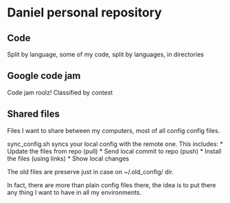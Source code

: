 # Daniel personal repository

## Code
Split by language, some of my code, split by languages, in directories

## Google code jam
Code jam roolz! Classified by contest

## Shared files
Files I want to share between my computers, most of all config config files.

sync_config.sh syncs your local config with the remote one. This includes:
    * Update the files from repo (pull)
    * Send local commit to repo (push)
    * Install the files (using links)
    * Show local changes
        
    
The old files are preserve just in case on ~/.old_config/ dir. 

In fact, there are more than plain config files there, the idea is to put there 
any thing I want to have  in all my environments.
